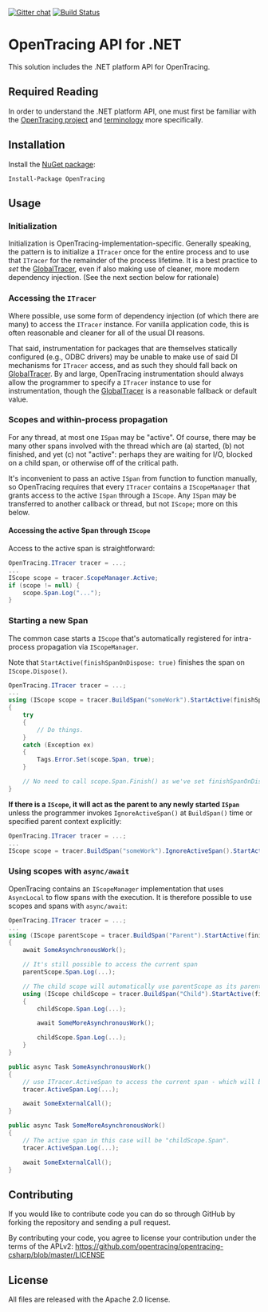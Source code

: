 [![Gitter chat][gitter-img]][gitter] [![Build Status][ci-img]][ci]

# OpenTracing API for .NET

This solution includes the .NET platform API for OpenTracing.

## Required Reading

In order to understand the .NET platform API, one must first be familiar with the
[OpenTracing project](http://opentracing.io) and
[terminology](http://opentracing.io/documentation/pages/spec) more specifically.

## Installation

Install the [NuGet package](https://www.nuget.org/packages/OpenTracing/):

    Install-Package OpenTracing

## Usage

### Initialization

Initialization is OpenTracing-implementation-specific. Generally speaking, the pattern is to initialize a `ITracer` once for the entire process and to use that `ITracer` for the remainder of the process lifetime. It is a best practice to _set_ the [GlobalTracer](https://github.com/opentracing/opentracing-csharp/blob/master/src/OpenTracing/Util/GlobalTracer.cs), even if also making use of cleaner, more modern dependency injection. (See the next section below for rationale)

### Accessing the `ITracer`

Where possible, use some form of dependency injection (of which there are many) to access the `ITracer` instance. For vanilla application code, this is often reasonable and cleaner for all of the usual DI reasons.

That said, instrumentation for packages that are themselves statically configured (e.g., ODBC drivers) may be unable to make use of said DI mechanisms for `ITracer` access, and as such they should fall back on [GlobalTracer](https://github.com/opentracing/opentracing-csharp/blob/master/src/OpenTracing/Util/GlobalTracer.cs). By and large, OpenTracing instrumentation should always allow the programmer to specify a `ITracer` instance to use for instrumentation, though the [GlobalTracer](https://github.com/opentracing/opentracing-csharp/blob/master/src/OpenTracing/Util/GlobalTracer.cs) is a reasonable fallback or default value.

### Scopes and within-process propagation

For any thread, at most one `ISpan` may be "active". Of course, there may be many other spans involved with the thread which are (a) started, (b) not finished, and yet (c) not "active": perhaps they are waiting for I/O, blocked on a child span, or otherwise off of the critical path.

It's inconvenient to pass an active `ISpan` from function to function manually, so OpenTracing requires that every `ITracer` contains a `IScopeManager` that grants access to the active `ISpan` through a `IScope`. Any `ISpan` may be transferred to another callback or thread, but not `IScope`; more on this below.

#### Accessing the active Span through `IScope`

Access to the active span is straightforward:

```cs
OpenTracing.ITracer tracer = ...;
...
IScope scope = tracer.ScopeManager.Active;
if (scope != null) {
    scope.Span.Log("...");
}
```

### Starting a new Span

The common case starts a `IScope` that's automatically registered for intra-process propagation via `IScopeManager`.

Note that `StartActive(finishSpanOnDispose: true)` finishes the span on `IScope.Dispose()`.

```cs
OpenTracing.ITracer tracer = ...;
...
using (IScope scope = tracer.BuildSpan("someWork").StartActive(finishSpanOnDispose: true))
{
    try
    {
        // Do things.
    }
    catch (Exception ex)
    {
        Tags.Error.Set(scope.Span, true);
    }

    // No need to call scope.Span.Finish() as we've set finishSpanOnDispose:true in StartActive.
}
```

**If there is a `IScope`, it will act as the parent to any newly started `ISpan`** unless
the programmer invokes `IgnoreActiveSpan()` at `BuildSpan()` time or specified parent context explicitly:

```cs
OpenTracing.ITracer tracer = ...;
...
IScope scope = tracer.BuildSpan("someWork").IgnoreActiveSpan().StartActive(finishSpanOnDispose: true);
```

### Using scopes with `async/await`

OpenTracing contains an `IScopeManager` implementation that uses `AsyncLocal` to flow spans with the execution. It is therefore possible to use scopes and spans with `async/await`:

```cs
OpenTracing.ITracer tracer = ...;
...
using (IScope parentScope = tracer.BuildSpan("Parent").StartActive(finishSpanOnDispose: true))
{
    await SomeAsynchronousWork();

    // It's still possible to access the current span
    parentScope.Span.Log(...);

    // The child scope will automatically use parentScope as its parent.
    using (IScope childScope = tracer.BuildSpan("Child").StartActive(finishSpanOnDispose: true))
    {
        childScope.Span.Log(...);

        await SomeMoreAsynchronousWork();

        childScope.Span.Log(...);
    }
}

public async Task SomeAsynchronousWork()
{
    // use ITracer.ActiveSpan to access the current span - which will be "parentScope.Span".
    tracer.ActiveSpan.Log(...);

    await SomeExternalCall();
}

public async Task SomeMoreAsynchronousWork()
{
    // The active span in this case will be "childScope.Span".
    tracer.ActiveSpan.Log(...);

    await SomeExternalCall();
}
```

## Contributing

If you would like to contribute code you can do so through GitHub by forking the repository and sending a pull request.

By contributing your code, you agree to license your contribution under the terms of the APLv2: https://github.com/opentracing/opentracing-csharp/blob/master/LICENSE

## License

All files are released with the Apache 2.0 license.

  [gitter-img]: http://img.shields.io/badge/gitter-join%20chat%20%E2%86%92-brightgreen.svg
  [gitter]: https://gitter.im/opentracing/public
  [ci-img]: https://travis-ci.org/opentracing/opentracing-csharp.svg?branch=master
  [ci]: https://travis-ci.org/opentracing/opentracing-csharp

